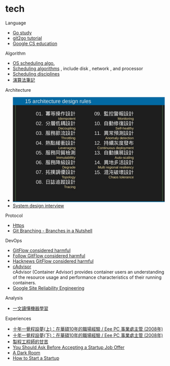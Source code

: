 # tech

Language
- [Go study](go/)
- [git2go tutorial](https://blog.gopheracademy.com/advent-2014/git2go-tutorial/)
- [Google CS education](https://www.google.com/edu/cs/index.html)

Algorithm
- [OS scheduling algo.](http://www.tutorialspoint.com/operating_system/os_process_scheduling_algorithms.htm)
- [Scheduling algorithms](https://en.wikipedia.org/wiki/Category:Scheduling_algorithms) , include disk , network , and processor
- [Scheduling disciplines](https://en.wikipedia.org/wiki/Scheduling_(computing))
- [演算法筆記](http://www.csie.ntnu.edu.tw/~u91029/index.html)

Architecture
- ![](Architecture_design_rules.png)
- [System design interview](https://github.com/checkcheckzz/system-design-interview)

Protocol
- [Https](https_protocol.md)
- [Git Branching - Branches in a Nutshell](https://git-scm.com/book/en/v2/Git-Branching-Branches-in-a-Nutshell)

DevOps
- [GitFlow considered harmful](http://endoflineblog.com/gitflow-considered-harmful)
- [Follow GitFlow considered harmful](http://endoflineblog.com/follow-up-to-gitflow-considered-harmful)
- [Hacknews GitFlow considered harmful](https://news.ycombinator.com/item?id=9744059)
- [cAdvisor](https://github.com/google/cadvisor)  
cAdvisor (Container Advisor) provides container users an understanding of the resource usage and performance characteristics of their running containers.
- [Google Site Reliability Engineering](https://landing.google.com/sre/)

Analysis
- [一文讀懂機器學習](http://iguang.tw/u/4219580/article/459124.html)

Experiences
- [十年一覺程設夢(上)：在華碩10年的職場經驗 / Eee PC 事業處主管 (2008年)](http://mepopedia.com/forum/read.php?22,7232)
- [十年一覺程設夢(下)：在華碩10年的職場經驗 / Eee PC 事業處主管 (2008年)](http://mepopedia.com/forum/read.php?22,7232,7233)
- [製程工程師的甘苦](http://mepopedia.com/forum/read.php?147,6756)
- [You Should Ask Before Accepting a Startup Job Offer](http://www.inc.com/atish-davda/5-questions-you-should-ask-before-taking-a-start-up-job-offer.html)
- [A Dark Room](https://www.reddit.com/r/startups/comments/4f74dv/quit_my_full_time_corporate_job_built_an_ios_game/)
- [How to Start a Startup](https://whodyo.wordpress.com/2015/12/28/how-to-start-a-startups/)
